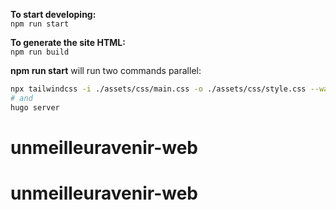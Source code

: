 **To start developing:**  
`npm run start`

**To generate the site HTML:**  
`npm run build`

**npm run start** will run two commands parallel:  
```sh
npx tailwindcss -i ./assets/css/main.css -o ./assets/css/style.css --watch
# and
hugo server
```
# unmeilleuravenir-web
# unmeilleuravenir-web
